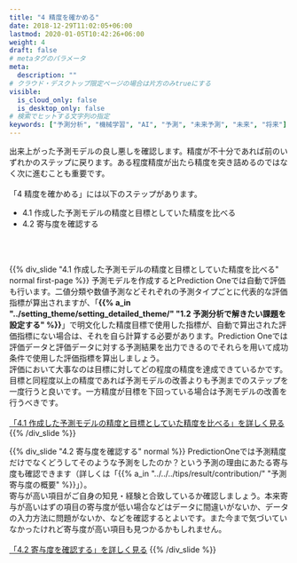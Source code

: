 ```yaml
---
title: "4 精度を確かめる"
date: 2018-12-29T11:02:05+06:00
lastmod: 2020-01-05T10:42:26+06:00
weight: 4
draft: false
# metaタグのパラメータ
meta:
  description: ""
# クラウド・デスクトップ限定ページの場合は片方のみtrueにする
visible:
  is_cloud_only: false
  is_desktop_only: false
# 検索でヒットする文字列の指定
keywords: ["予測分析", "機械学習", "AI", "予測", "未来予測", "未来", "将来"]
---
```


<link rel="stylesheet", href="../../../static/css/help.css">

出来上がった予測モデルの良し悪しを確認します。精度が不十分であれば前のいずれかのステップに戻ります。ある程度精度が出たら精度を突き詰めるのではなく次に進むことも重要です。<br/>
 <br/>
「4 精度を確かめる」には以下のステップがあります。
- 4.1 作成した予測モデルの精度と目標としていた精度を比べる
- 4.2 寄与度を確認する
<br/>
 <br/>

{{% div_slide "4.1 作成した予測モデルの精度と目標としていた精度を比べる" normal first-page %}}
予測モデルを作成するとPrediction Oneでは自動で評価も行います。二値分類や数値予測などそれぞれの予測タイプごとに代表的な評価指標が算出されますが、「<b>{{% a_in "../setting_theme/setting_detailed_theme/" "1.2 予測分析で解きたい課題を設定する" %}}</b>」で明文化した精度目標で使用した指標が、自動で算出された評価指標にない場合は、それを自ら計算する必要があります。Prediction Oneでは評価データと評価データに対する予測結果を出力できるのでそれらを用いて成功条件で使用した評価指標を算出しましょう。<br/>
評価において大事なのは目標に対してどの程度の精度を達成できているかです。目標と同程度以上の精度であれば予測モデルの改善よりも予測までのステップを一度行うと良いです。一方精度が目標を下回っている場合は予測モデルの改善を行うべきです。<br/>
 <br/>
<a href="./check_metrics/index.html" class="nav nav-tutorial-next">「4.1 作成した予測モデルの精度と目標としていた精度を比べる」を詳しく見る</a>
{{% /div_slide %}}

{{% div_slide "4.2 寄与度を確認する" normal %}}
PredictionOneでは予測精度だけでなくどうしてそのような予測をしたのか？という予測の理由にあたる寄与度も確認できます（詳しくは「{{% a_in "../../../tips/result/contribution/" "予測寄与度の概要" %}}」）。<br/>
寄与が高い項目がご自身の知見・経験と合致しているか確認しましょう。本来寄与が高いはずの項目の寄与度が低い場合などはデータに間違いがないか、データの入力方法に問題がないか、などを確認するとよいです。また今まで気づいていなかったけれど寄与度が高い項目も見つかるかもしれません。<br/>
 <br/>
<a href="./check_feature_importance/index.html" class="nav nav-tutorial-next">「4.2 寄与度を確認する」を詳しく見る</a>
{{% /div_slide %}}

